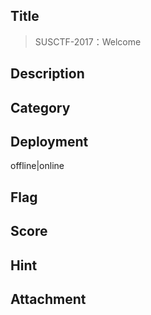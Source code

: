 ## Title
>  SUSCTF-2017：Welcome

## Description


## Category

## Deployment

offline|online                                        

## Flag

## Score

## Hint

## Attachment


